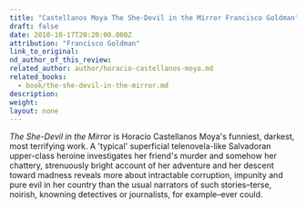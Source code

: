 ```yaml
---
title: "Castellanos Moya The She-Devil in the Mirror Francisco Goldman"
draft: false
date: 2010-10-17T20:20:00.000Z
attribution: "Francisco Goldman"
link_to_original:
nd_author_of_this_review:
related_author: author/horacio-castellanos-moya.md
related_books:
  - book/the-she-devil-in-the-mirror.md
description:
weight:
layout: none
---
```

*The She-Devil in the Mirror* is Horacio Castellanos Moya's funniest, darkest, most terrifying work. A 'typical' superficial telenovela-like Salvadoran upper-class heroine investigates her friend's murder and somehow her chattery, strenuously bright account of her adventure and her descent toward madness reveals more about intractable corruption, impunity and pure evil in her country than the usual narrators of such stories–terse, noirish, knowning detectives or journalists, for example–ever could.

